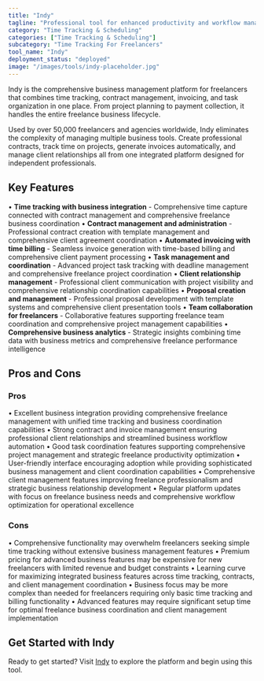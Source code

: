 ```yaml
---
title: "Indy"
tagline: "Professional tool for enhanced productivity and workflow management"
category: "Time Tracking & Scheduling"
categories: ["Time Tracking & Scheduling"]
subcategory: "Time Tracking For Freelancers"
tool_name: "Indy"
deployment_status: "deployed"
image: "/images/tools/indy-placeholder.jpg"
---
```

Indy is the comprehensive business management platform for freelancers that combines time tracking, contract management, invoicing, and task organization in one place. From project planning to payment collection, it handles the entire freelance business lifecycle.

Used by over 50,000 freelancers and agencies worldwide, Indy eliminates the complexity of managing multiple business tools. Create professional contracts, track time on projects, generate invoices automatically, and manage client relationships all from one integrated platform designed for independent professionals.

## Key Features

• **Time tracking with business integration** - Comprehensive time capture connected with contract management and comprehensive freelance business coordination
• **Contract management and administration** - Professional contract creation with template management and comprehensive client agreement coordination
• **Automated invoicing with time billing** - Seamless invoice generation with time-based billing and comprehensive client payment processing
• **Task management and coordination** - Advanced project task tracking with deadline management and comprehensive freelance project coordination
• **Client relationship management** - Professional client communication with project visibility and comprehensive relationship coordination capabilities
• **Proposal creation and management** - Professional proposal development with template systems and comprehensive client presentation tools
• **Team collaboration for freelancers** - Collaborative features supporting freelance team coordination and comprehensive project management capabilities
• **Comprehensive business analytics** - Strategic insights combining time data with business metrics and comprehensive freelance performance intelligence

## Pros and Cons

### Pros
• Excellent business integration providing comprehensive freelance management with unified time tracking and business coordination capabilities
• Strong contract and invoice management ensuring professional client relationships and streamlined business workflow automation
• Good task coordination features supporting comprehensive project management and strategic freelance productivity optimization
• User-friendly interface encouraging adoption while providing sophisticated business management and client coordination capabilities
• Comprehensive client management features improving freelance professionalism and strategic business relationship development
• Regular platform updates with focus on freelance business needs and comprehensive workflow optimization for operational excellence

### Cons
• Comprehensive functionality may overwhelm freelancers seeking simple time tracking without extensive business management features
• Premium pricing for advanced business features may be expensive for new freelancers with limited revenue and budget constraints
• Learning curve for maximizing integrated business features across time tracking, contracts, and client management coordination
• Business focus may be more complex than needed for freelancers requiring only basic time tracking and billing functionality
• Advanced features may require significant setup time for optimal freelance business coordination and client management implementation
## Get Started with Indy

Ready to get started? Visit [Indy](https://indy.com) to explore the platform and begin using this tool.
